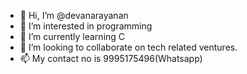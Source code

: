 - 👋 Hi, I’m @devanarayanan
- 👀 I’m interested in programming
- 🌱 I’m currently learning C
- 💞️ I’m looking to collaborate on tech related ventures.
- 📫 My contact no is 9995175496(Whatsapp)

<!---
devan-23/devan-23 is a ✨ special ✨ repository because its `README.md` (this file) appears on your GitHub profile.
You can click the Preview link to take a look at your changes.
--->

